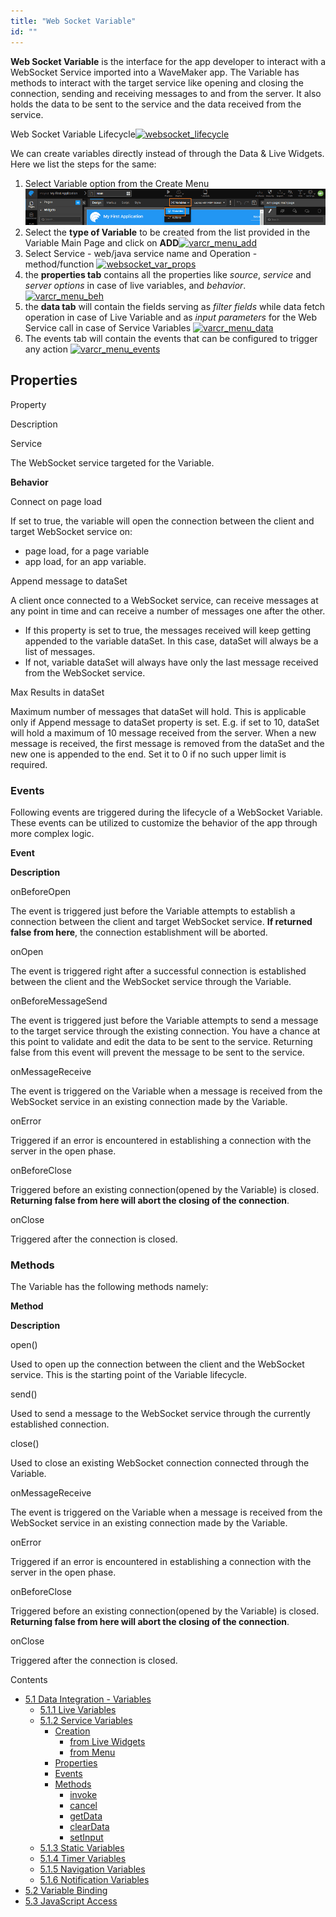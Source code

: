 ```yaml
---
title: "Web Socket Variable"
id: ""
---
```


**Web Socket Variable** is the interface for the app developer to interact with a WebSocket Service imported into a WaveMaker app. The Variable has methods to interact with the target service like opening and closing the connection, sending and receiving messages to and from the server. It also holds the data to be sent to the service and the data received from the service.

Web Socket Variable Lifecycle[![websocket_lifecycle](../assets/websocket_lifecycle.png)](../assets/websocket_lifecycle.png)

We can create variables directly instead of through the Data & Live Widgets. Here we list the steps for the same:

1. Select Variable option from the Create Menu [![Var_create](../assets/Var_create.png)](../assets/Var_create.png)
2. Select the **type of Variable** to be created from the list provided in the Variable Main Page and click on **ADD**[![varcr_menu_add](../assets/varcr_menu_add.png)](../assets/varcr_menu_add.png)
3. Select Service - web/java service name and Operation - method/function [![websocket_var_props](../assets/websocket_var_props.png)](../assets/websocket_var_props.png)
4. the **properties tab** contains all the properties like _source_, _service_ and _server options_ in case of live variables, and _behavior_. [![varcr_menu_beh](../assets/varcr_menu_beh.png)](../assets/varcr_menu_beh.png)
5. the **data tab** will contain the fields serving as _filter fields_ while data fetch operation in case of Live Variable and as _input parameters_ for the Web Service call in case of Service Variables [![varcr_menu_data](../assets/varcr_menu_data.png)](../assets/varcr_menu_data.png)
6. The events tab will contain the events that can be configured to trigger any action [![varcr_menu_events](../assets/varcr_menu_events.png)](../assets/varcr_menu_events.png)

## Properties

Property

Description

Service

The WebSocket service targeted for the Variable.

**Behavior**

Connect on page load

If set to true, the variable will open the connection between the client and target WebSocket service on:

- page load, for a page variable
- app load, for an app variable.

Append message to dataSet

A client once connected to a WebSocket service, can receive messages at any point in time and can receive a number of messages one after the other.

- If this property is set to true, the messages received will keep getting appended to the variable dataSet. In this case, dataSet will always be a list of messages.
- If not, variable dataSet will always have only the last message received from the WebSocket service.

Max Results in dataSet

Maximum number of messages that dataSet will hold. This is applicable only if Append message to dataSet property is set. E.g. if set to 10, dataSet will hold a maximum of 10 message received from the server. When a new message is received, the first message is removed from the dataSet and the new one is appended to the end. Set it to 0 if no such upper limit is required.

### Events

Following events are triggered during the lifecycle of a WebSocket Variable. These events can be utilized to customize the behavior of the app through more complex logic.

**Event**

**Description**

onBeforeOpen

The event is triggered just before the Variable attempts to establish a connection between the client and target WebSocket service. **If returned false from here**, the connection establishment will be aborted.

onOpen

The event is triggered right after a successful connection is established between the client and the WebSocket service through the Variable.

onBeforeMessageSend

The event is triggered just before the Variable attempts to send a message to the target service through the existing connection. You have a chance at this point to validate and edit the data to be sent to the service. Returning false from this event will prevent the message to be sent to the service.

onMessageReceive

The event is triggered on the Variable when a message is received from the WebSocket service in an existing connection made by the Variable.

onError

Triggered if an error is encountered in establishing a connection with the server in the open phase.

onBeforeClose

Triggered before an existing connection(opened by the Variable) is closed. **Returning false from here will abort the closing of the connection**.

onClose

Triggered after the connection is closed.

### Methods

The Variable has the following methods namely:

**Method**

**Description**

open()

Used to open up the connection between the client and the WebSocket service. This is the starting point of the Variable lifecycle.

send()

Used to send a message to the WebSocket service through the currently established connection.

close()

Used to close an existing WebSocket connection connected through the Variable.

onMessageReceive

The event is triggered on the Variable when a message is received from the WebSocket service in an existing connection made by the Variable.

onError

Triggered if an error is encountered in establishing a connection with the server in the open phase.

onBeforeClose

Triggered before an existing connection(opened by the Variable) is closed. **Returning false from here will abort the closing of the connection**.

onClose

Triggered after the connection is closed.

Contents

- [5.1 Data Integration - Variables](/learn/app-development/variables/data-integration/)
    - [5.1.1 Live Variables](/learn/variables/live-variable/)
    - [5.1.2 Service Variables](/learn/variables/service-variable/)
        - [Creation](#creation)
            - [from Live Widgets](#widgets)
            - [from Menu](#menu)
        - [Properties](#properties)
        - [Events](#events)
        - [Methods](#methods)
            - [invoke](#invoke)
            - [cancel](#cancel)
            - [getData](#getData)
            - [clearData](#clearData)
            - [setInput](#setInput)
    - [5.1.3 Static Variables](/learn/app-development/variables/static-variable/)
    - [5.1.4 Timer Variables](/learn/app-development/variables/timer-variable/)
    - [5.1.5 Navigation Variables](/learn/app-development/variables/navigation-variable/)
    - [5.1.6 Notification Variables](/learn/app-development/variables/notification-variable/)
- [5.2 Variable Binding](/learn/app-development/variables/variable-binding/)
- [5.3 JavaScript Access](/learn/app-development/variables/accessing-elements-via-javascript/)
